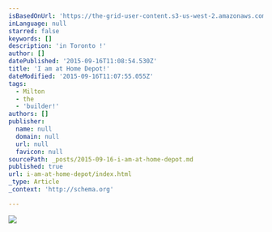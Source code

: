 ```yaml
---
isBasedOnUrl: 'https://the-grid-user-content.s3-us-west-2.amazonaws.com/013b1dfd-80a0-4144-b42d-eb42654cdc99.JPG'
inLanguage: null
starred: false
keywords: []
description: 'in Toronto !'
author: []
datePublished: '2015-09-16T11:08:54.530Z'
title: 'I am at Home Depot!'
dateModified: '2015-09-16T11:07:55.055Z'
tags:
  - Milton
  - the
  - 'builder!'
authors: []
publisher:
  name: null
  domain: null
  url: null
  favicon: null
sourcePath: _posts/2015-09-16-i-am-at-home-depot.md
published: true
url: i-am-at-home-depot/index.html
_type: Article
_context: 'http://schema.org'

---
```

![](https://the-grid-user-content.s3-us-west-2.amazonaws.com/013b1dfd-80a0-4144-b42d-eb42654cdc99.JPG)